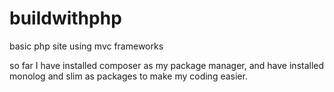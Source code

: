 # buildwithphp
basic php site using mvc frameworks

so far I have installed composer as my package manager, and have installed monolog and slim as packages to make my coding easier. 
